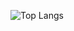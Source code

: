 ![Top Langs](https://github-readme-stats.vercel.app/api/top-langs/?username=tandstik&layout=compact&theme=gruvbox)
